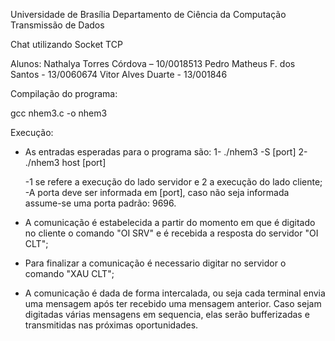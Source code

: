 Universidade de Brasília
Departamento de Ciência da Computação
Transmissão de Dados

Chat utilizando Socket TCP
    
Alunos: 
	Nathalya Torres Córdova – 10/0018513
        Pedro Matheus F. dos Santos  - 13/0060674
        Vitor Alves Duarte - 13/001846


Compilação do programa:

gcc nhem3.c -o nhem3

Execução:

* As entradas esperadas para o programa são: 1- ./nhem3 -S [port]
  					     2- ./nhem3 host [port]

	-1 se refere a execução do lado servidor e 2 a execução do lado cliente;
	-A porta deve ser informada em [port], caso não seja informada assume-se uma porta padrão: 9696.


* A comunicação é estabelecida a partir do momento em que é digitado no cliente o comando "OI SRV" e é recebida a resposta do servidor "OI CLT";
* Para finalizar a comunicação é necessario digitar no servidor o comando "XAU CLT";
* A comunicação é dada de forma intercalada, ou seja cada terminal envia uma mensagem após ter recebido uma mensagem anterior. Caso sejam digitadas várias mensagens em sequencia, elas serão bufferizadas e transmitidas nas próximas oportunidades.


